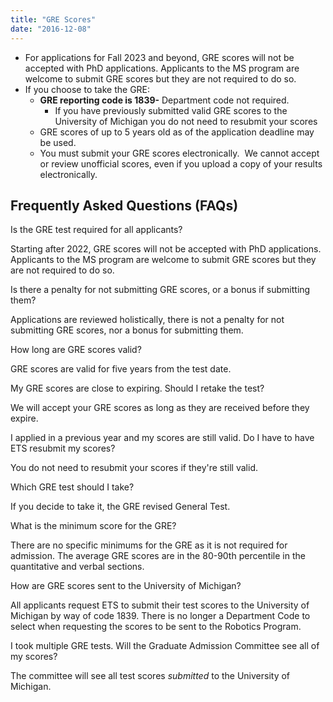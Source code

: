 ```yaml
---
title: "GRE Scores"
date: "2016-12-08"
---
```


- For applications for Fall 2023 and beyond, GRE scores will not be accepted with PhD applications. Applicants to the MS program are welcome to submit GRE scores but they are not required to do so.
- If you choose to take the GRE:
    - **GRE reporting code is 1839-** Department code not required.
        - If you have previously submitted valid GRE scores to the University of Michigan you do not need to resubmit your scores
    - GRE scores of up to 5 years old as of the application deadline may be used.
    - You must submit your GRE scores electronically.  We cannot accept or review unofficial scores, even if you upload a copy of your results electronically.

## Frequently Asked Questions (FAQs)

Is the GRE test required for all applicants?

Starting after 2022, GRE scores will not be accepted with PhD applications. Applicants to the MS program are welcome to submit GRE scores but they are not required to do so.

Is there a penalty for not submitting GRE scores, or a bonus if submitting them?

Applications are reviewed holistically, there is not a penalty for not submitting GRE scores, nor a bonus for submitting them.

How long are GRE scores valid?

GRE scores are valid for five years from the test date.

My GRE scores are close to expiring. Should I retake the test?

We will accept your GRE scores as long as they are received before they expire.

I applied in a previous year and my scores are still valid. Do I have to have ETS resubmit my scores?

You do not need to resubmit your scores if they're still valid.

Which GRE test should I take?

If you decide to take it, the GRE revised General Test.

What is the minimum score for the GRE?

There are no specific minimums for the GRE as it is not required for admission. The average GRE scores are in the 80-90th percentile in the quantitative and verbal sections.

How are GRE scores sent to the University of Michigan?

All applicants request ETS to submit their test scores to the University of Michigan by way of code 1839. There is no longer a Department Code to select when requesting the scores to be sent to the Robotics Program. 

I took multiple GRE tests. Will the Graduate Admission Committee see all of my scores?

The committee will see all test scores _submitted_ to the University of Michigan.

